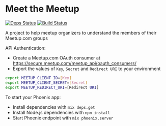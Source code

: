 # Meet the Meetup

[![Deps Status](https://beta.hexfaktor.org/badge/all/github/ggpasqualino/meetup.svg)](https://beta.hexfaktor.org/github/ggpasqualino/meetup)
[![Build Status](https://travis-ci.org/ggpasqualino/meetup.svg?branch=master)](https://travis-ci.org/ggpasqualino/meetup)

A project to help meetup organizers to understand the members of their Meetup.com groups

API Authentication:
  * Create a Meetup.com OAuth consumer at https://secure.meetup.com/meetup_api/oauth_consumers/
  * Export the values of `Key`, `Secret` and `Redirect URI` to your environment
   
   ```bash
   export MEETUP_CLIENT_ID=[Key]
   export MEETUP_CLIENT_SECRET=[Secret]
   export MEETUP_REDIRECT_URI=[Redirect URI]
   ```

To start your Phoenix app:

  * Install dependencies with `mix deps.get`
  * Install Node.js dependencies with `npm install`
  * Start Phoenix endpoint with `mix phoenix.server`
